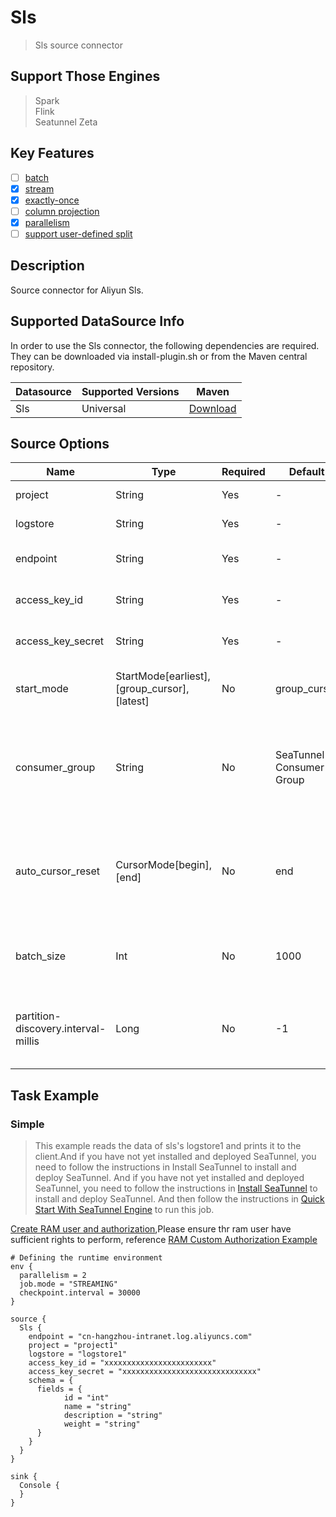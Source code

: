 # Sls

> Sls source connector

## Support Those Engines

> Spark<br/>
> Flink<br/>
> Seatunnel Zeta<br/>

## Key Features

- [ ] [batch](../../concept/connector-v2-features.md)
- [x] [stream](../../concept/connector-v2-features.md)
- [x] [exactly-once](../../concept/connector-v2-features.md)
- [ ] [column projection](../../concept/connector-v2-features.md)
- [x] [parallelism](../../concept/connector-v2-features.md)
- [ ] [support user-defined split](../../concept/connector-v2-features.md)

## Description

Source connector for Aliyun Sls.

## Supported DataSource Info

In order to use the Sls connector, the following dependencies are required.
They can be downloaded via install-plugin.sh or from the Maven central repository.

| Datasource | Supported Versions |                                                   Maven                                                   |
|------------|--------------------|-----------------------------------------------------------------------------------------------------------|
| Sls        | Universal          | [Download](https://mvnrepository.com/artifact/org.apache.seatunnel/seatunnel-connectors-v2/connector-sls) |

## Source Options

|                Name                 |                    Type                     | Required |         Default          |                                                                   Description                                                                    |
|-------------------------------------|---------------------------------------------|----------|--------------------------|--------------------------------------------------------------------------------------------------------------------------------------------------|
| project                             | String                                      | Yes      | -                        | [Aliyun Sls Project](https://help.aliyun.com/zh/sls/user-guide/manage-a-project?spm=a2c4g.11186623.0.0.6f9755ebyfaYSl)                           |
| logstore                            | String                                      | Yes      | -                        | [Aliyun Sls Logstore](https://help.aliyun.com/zh/sls/user-guide/manage-a-logstore?spm=a2c4g.11186623.0.0.13137c08nfuiBC)                         |
| endpoint                            | String                                      | Yes      | -                        | [Aliyun Access Endpoint](https://help.aliyun.com/zh/sls/developer-reference/api-sls-2020-12-30-endpoint?spm=a2c4g.11186623.0.0.548945a8UyJULa)   |
| access_key_id                       | String                                      | Yes      | -                        | [Aliyun AccessKey ID](https://help.aliyun.com/zh/ram/user-guide/create-an-accesskey-pair?spm=a2c4g.11186623.0.0.4a6e4e554CKhSc#task-2245479)     |
| access_key_secret                   | String                                      | Yes      | -                        | [Aliyun AccessKey Secret](https://help.aliyun.com/zh/ram/user-guide/create-an-accesskey-pair?spm=a2c4g.11186623.0.0.4a6e4e554CKhSc#task-2245479) |
| start_mode                          | StartMode[earliest],[group_cursor],[latest] | No       | group_cursor             | The initial consumption pattern of consumers.                                                                                                    |
| consumer_group                      | String                                      | No       | SeaTunnel-Consumer-Group | Sls consumer group id, used to distinguish different consumer groups.                                                                            |
| auto_cursor_reset                   | CursorMode[begin],[end]                     | No       | end                      | When there is no cursor in the consumer group, cursor initialization occurs                                                                      |
| batch_size                          | Int                                         | No       | 1000                     | The amount of data pulled from SLS each time                                                                                                     |
| partition-discovery.interval-millis | Long                                        | No       | -1                       | The interval for dynamically discovering topics and partitions.                                                                                  |

## Task Example

### Simple

> This example reads the data of sls's logstore1 and prints it to the client.And if you have not yet installed and deployed SeaTunnel, you need to follow the instructions in Install SeaTunnel to install and deploy SeaTunnel. And if you have not yet installed and deployed SeaTunnel, you need to follow the instructions in [Install SeaTunnel](../../start-v2/locally/deployment.md) to install and deploy SeaTunnel. And then follow the instructions in [Quick Start With SeaTunnel Engine](../../start-v2/locally/quick-start-seatunnel-engine.md) to run this job.

[Create RAM user and authorization](https://help.aliyun.com/zh/sls/create-a-ram-user-and-authorize-the-ram-user-to-access-log-service?spm=a2c4g.11186623.0.i4),Please ensure thr ram user have sufficient rights to perform, reference [RAM Custom Authorization Example](https://help.aliyun.com/zh/sls/use-custom-policies-to-grant-permissions-to-a-ram-user?spm=a2c4g.11186623.0.0.4a6e4e554CKhSc#reference-s3z-m1l-z2b)

```hocon
# Defining the runtime environment
env {
  parallelism = 2
  job.mode = "STREAMING"
  checkpoint.interval = 30000
}

source {
  Sls {
    endpoint = "cn-hangzhou-intranet.log.aliyuncs.com"
    project = "project1"
    logstore = "logstore1"
    access_key_id = "xxxxxxxxxxxxxxxxxxxxxxxx"
    access_key_secret = "xxxxxxxxxxxxxxxxxxxxxxxxxxxxxx"
    schema = {
      fields = {
            id = "int"
            name = "string"
            description = "string"
            weight = "string"
      }
    }
  }
}

sink {
  Console {
  }
}
```

